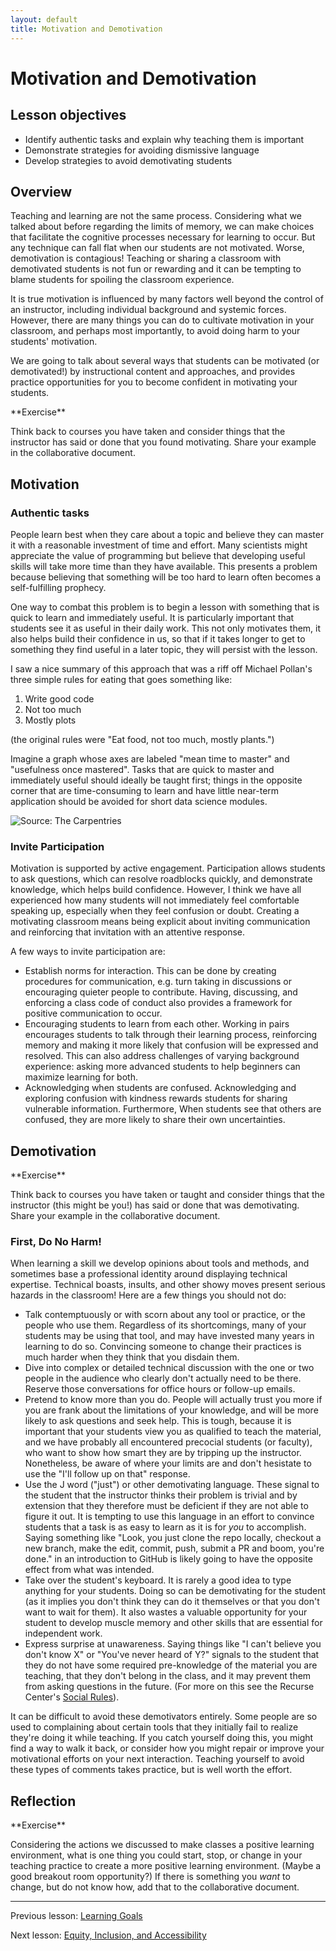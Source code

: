 ```yaml
---
layout: default
title: Motivation and Demotivation
---
```


# Motivation and Demotivation

## Lesson objectives

+ Identify authentic tasks and explain why teaching them is important
+ Demonstrate strategies for avoiding dismissive language
+ Develop strategies to avoid demotivating students

## Overview

Teaching and learning are not the same process. Considering what we talked 
about before regarding the limits of memory, we can make choices that 
facilitate the cognitive processes necessary for learning to occur. But any 
technique can fall flat when our students are not motivated. Worse, 
demotivation is contagious! Teaching or sharing a classroom with demotivated 
students is not fun or rewarding and it can be tempting to blame students for 
spoiling the classroom experience.

It is true motivation is influenced by many factors well beyond the control of 
an instructor, including individual background and systemic forces. However, 
there are many things you can do to cultivate motivation in your classroom, and 
perhaps most importantly, to avoid doing harm to your students' motivation.

We are going to talk about several ways that students can be motivated (or 
demotivated!) by instructional content and approaches, and provides practice 
opportunities for you to become confident in motivating your students.

<div class="exercise" markdown="1">
**Exercise**

Think back to courses you have taken and consider things that the instructor 
has said or done that you found motivating. Share your example in the 
collaborative document.
</div>

## Motivation

### Authentic tasks

People learn best when they care about a topic and believe they can master it 
with a reasonable investment of time and effort. Many scientists might 
appreciate the value of programming but believe that developing useful skills 
will take more time than they have available. This presents a problem because 
believing that something will be too hard to learn often becomes a 
self-fulfilling prophecy.

One way to combat this problem is to begin a lesson with something that is 
quick to learn and immediately useful. It is particularly important that 
students see it as useful in their daily work. This not only motivates them, it 
also helps build their confidence in us, so that if it takes longer to get to 
something they find useful in a later topic, they will persist with the lesson.

I saw a nice summary of this approach that was a riff off Michael Pollan's 
three simple rules for eating that goes something like:

1. Write good code
2. Not too much
3. Mostly plots

(the original rules were "Eat food, not too much, mostly plants.")

Imagine a graph whose axes are labeled "mean time to master" and "usefulness 
once mastered". Tasks that are quick to master and immediately useful should 
ideally be taught first; things in the opposite corner that are time-consuming 
to learn and have little near-term application should be avoided for short 
data science modules.

![Source: The Carpentries](https://carpentries.github.io/instructor-training/fig/what-to-teach.png)

### Invite Participation

Motivation is supported by active engagement. Participation allows students to 
ask questions, which can resolve roadblocks quickly, and demonstrate knowledge, 
which helps build confidence. However, I think we have all experienced how many 
students will not immediately feel comfortable speaking up, especially when 
they feel confusion or doubt. Creating a motivating classroom means being 
explicit about inviting communication and reinforcing that invitation with an 
attentive response.

A few ways to invite participation are:

+ Establish norms for interaction. This can be done by creating procedures for 
communication, e.g. turn taking in discussions or encouraging quieter people to 
contribute. Having, discussing, and enforcing a class code of conduct also 
provides a framework for positive communication to occur.
+ Encouraging students to learn from each other. Working in pairs encourages 
students to talk through their learning process, reinforcing memory and making 
it more likely that confusion will be expressed and resolved. This can also 
address challenges of varying background experience: asking more advanced 
students to help beginners can maximize learning for both.
+ Acknowledging when students are confused. Acknowledging and exploring 
confusion with kindness rewards students for sharing vulnerable information. 
Furthermore, When students see that others are confused, they are more likely 
to share their own uncertainties.

## Demotivation

<div class="exercise" markdown="1">
**Exercise**

Think back to courses you have taken or taught and consider things that the 
instructor (this might be you!) has said or done that was demotivating. Share 
your example in the collaborative document.
</div>

### First, Do No Harm!

When learning a skill we develop opinions about tools and methods, and 
sometimes base a professional identity around displaying technical expertise. 
Technical boasts, insults, and other showy moves present serious hazards in the 
classroom! Here are a few things you should not do:

+ Talk contemptuously or with scorn about any tool or practice, or the people 
who use them. Regardless of its shortcomings, many of your students may be 
using that tool, and may have invested many years in learning to do so. 
Convincing someone to change their practices is much harder when they think 
that you disdain them.
+ Dive into complex or detailed technical discussion with the one or two people 
in the audience who clearly don't actually need to be there. Reserve those 
conversations for office hours or follow-up emails.
+ Pretend to know more than you do. People will actually trust you more if you 
are frank about the limitations of your knowledge, and will be more likely to 
ask questions and seek help. This is tough, because it is important that your 
students view you as qualified to teach the material, and we have probably all 
encountered precocial students (or faculty), who want to show how smart they 
are by tripping up the instructor. Nonetheless, be aware of where your limits 
are and don't hesistate to use the "I'll follow up on that" response.
+ Use the J word ("just") or other demotivating language. These signal to the 
student that the instructor thinks their problem is trivial and by extension 
that they therefore must be deficient if they are not able to figure it out. It 
is tempting to use this language in an effort to convince students that a task 
is as easy to learn as it is for _you_ to accomplish. Saying something like 
"Look, you just clone the repo locally, checkout a new branch, make the edit, 
commit, push, submit a PR and boom, you're done." in an introduction to GitHub
is likely going to have the opposite effect from what was intended. 
+ Take over the student's keyboard. It is rarely a good idea to type anything 
for your students. Doing so can be demotivating for the student (as it implies 
you don't think they can do it themselves or that you don't want to wait for 
them). It also wastes a valuable opportunity for your student to develop muscle 
memory and other skills that are essential for independent work.
+ Express surprise at unawareness. Saying things like "I can't believe you 
don't know X" or "You've never heard of Y?" signals to the student that they do 
not have some required pre-knowledge of the material you are teaching, that 
they don't belong in the class, and it may prevent them from asking questions 
in the future. (For more on this see the Recurse Center's 
[Social Rules](https://www.recurse.com/manual#sec-environment)).

It can be difficult to avoid these demotivators entirely. Some people are so 
used to complaining about certain tools that they initially fail to realize 
they're doing it while teaching. If you catch yourself doing this, you might 
find a way to walk it back, or consider how you might repair or improve your 
motivational efforts on your next interaction. Teaching yourself to avoid these 
types of comments takes practice, but is well worth the effort.

## Reflection

<div class="exercise" markdown="1">
**Exercise**

Considering the actions we discussed to make classes a positive learning 
environment, what is one thing you could start, stop, or change in your 
teaching practice to create a more positive learning environment. (Maybe a good 
breakout room opportunity?) If there is something you _want_ to change, but do 
not know how, add that to the collaborative document.
</div>

***

Previous lesson: [Learning Goals](2-1-learning-goals.md)

Next lesson: [Equity, Inclusion, and Accessibility](2-3-eia.md)
